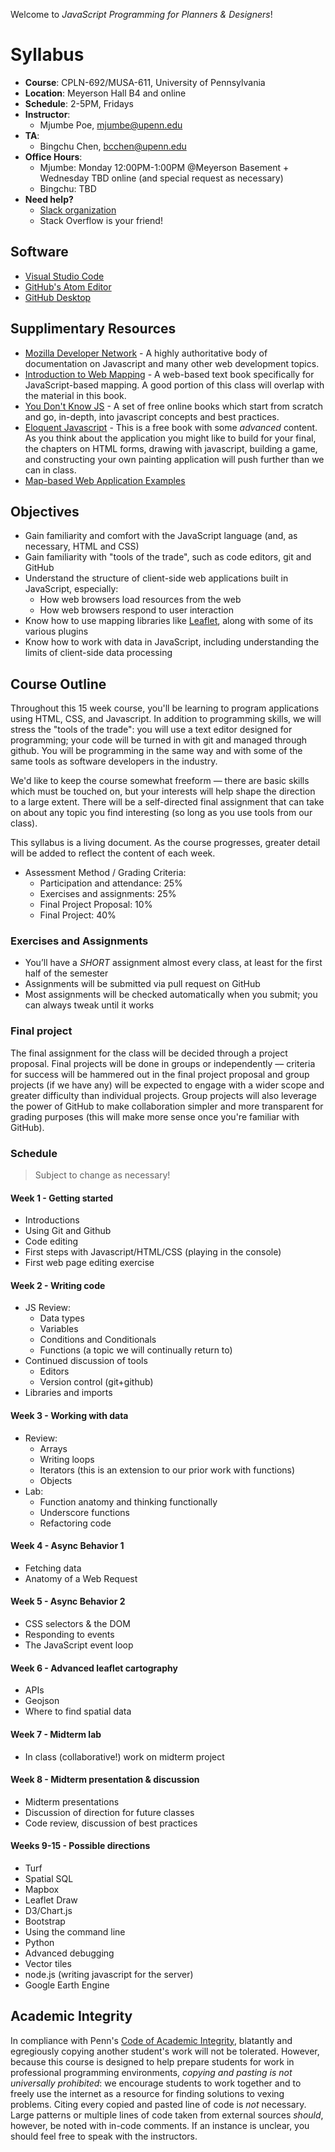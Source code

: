 Welcome to _JavaScript Programming for Planners & Designers_!

# Syllabus

* **Course**: CPLN-692/MUSA-611, University of Pennsylvania
* **Location**: Meyerson Hall B4 and online
* **Schedule**: 2-5PM, Fridays
* **Instructor**:
  * Mjumbe Poe, mjumbe@upenn.edu
* **TA**:
  * Bingchu Chen, bcchen@upenn.edu
* **Office Hours**:
  * Mjumbe: Monday 12:00PM-1:00PM @Meyerson Basement + Wednesday TBD online (and special request as necessary)
  * Bingchu: TBD
* **Need help?**
  * [Slack organization](https://musa6112022.slack.com)
  * Stack Overflow is your friend!

## Software
* [Visual Studio Code](https://code.visualstudio.com/)
* [GitHub's Atom Editor](https://atom.io/)
* [GitHub Desktop](https://desktop.github.com/)

## Supplimentary Resources

* [Mozilla Developer Network](https://developer.mozilla.org/en-US/docs/Web/JavaScript) - A highly authoritative body of documentation on Javascript and many other web development topics.
* [Introduction to Web Mapping](http://132.72.155.230:3838/js/index.html) - A web-based text book specifically for JavaScript-based mapping. A good portion of this class will overlap with the material in this book.
* [You Don't Know JS](https://github.com/getify/You-Dont-Know-JS) - A set of free online books which start from scratch and go, in-depth, into javascript concepts and best practices.
* [Eloquent Javascript](http://eloquentjavascript.net/) - This is a free book with some _advanced_ content. As you think about the application you might like to build for your final, the chapters on HTML forms, drawing with javascript, building a game, and constructing your own painting application will push further than we can in class.
* [Map-based Web Application Examples](webmap-examples.md)

## Objectives

* Gain familiarity and comfort with the JavaScript language (and, as necessary, HTML and CSS)
* Gain familiarity with "tools of the trade", such as code editors, git and GitHub
* Understand the structure of client-side web applications built in JavaScript, especially:
  * How web browsers load resources from the web
  * How web browsers respond to user interaction
* Know how to use mapping libraries like [Leaflet](https://leafletjs.com/index.html), along with some of its various plugins
* Know how to work with data in JavaScript, including understanding the limits of client-side data processing

## Course Outline

Throughout this 15 week course, you'll be learning to program applications using HTML, CSS, and Javascript. In addition to programming skills, we will stress the "tools of the trade": you will use a text editor designed for programming; your code will be turned in with git and managed through github. You will be programming in the same way and with some of the same tools as software developers in the industry.

We'd like to keep the course somewhat freeform — there are basic skills which must be touched on, but your interests will help shape the direction to a large extent. There will be a self-directed final assignment that can take on about any topic you find interesting (so long as you use tools from our class).

This syllabus is a living document. As the course progresses, greater detail will be added to reflect the content of each week.

* Assessment Method / Grading Criteria:
  * Participation and attendance: 25%
  * Exercises and assignments: 25%
  * Final Project Proposal: 10%
  * Final Project:  40%

### Exercises and Assignments

* You’ll have a _SHORT_ assignment almost every class, at least for the first half of the semester
* Assignments will be submitted via pull request on GitHub
* Most assignments will be checked automatically when you submit; you can always tweak until it works

### Final project

The final assignment for the class will be decided through a project proposal. Final projects will be done in groups or independently — criteria for success will be hammered out in the final project proposal and group projects (if we have any) will be expected to engage with a wider scope and greater difficulty than individual projects. Group projects will also leverage the power of GitHub to make collaboration simpler and more transparent for grading purposes (this will make more sense once you're familiar with GitHub).

### Schedule

> Subject to change as necessary!

#### Week 1 - Getting started
* Introductions
* Using Git and Github
* Code editing
* First steps with Javascript/HTML/CSS (playing in the console)
* First web page editing exercise

#### Week 2 - Writing code
* JS Review:
    * Data types
    * Variables
    * Conditions and Conditionals
    * Functions (a topic we will continually return to)
* Continued discussion of tools
    * Editors
    * Version control (git+github)
* Libraries and imports

#### Week 3 - Working with data
* Review:
    * Arrays
    * Writing loops
    * Iterators (this is an extension to our prior work with functions)
    * Objects
* Lab:
    * Function anatomy and thinking functionally
    * Underscore functions
    * Refactoring code

#### Week 4 - Async Behavior 1
* Fetching data
* Anatomy of a Web Request

#### Week 5 - Async Behavior 2
* CSS selectors & the DOM
* Responding to events
* The JavaScript event loop

#### Week 6 - Advanced leaflet cartography
* APIs
* Geojson
* Where to find spatial data

#### Week 7 - Midterm lab
* In class (collaborative!) work on midterm project

#### Week 8 - Midterm presentation & discussion
* Midterm presentations
* Discussion of direction for future classes
* Code review, discussion of best practices

#### Weeks 9-15 - Possible directions
* Turf
* Spatial SQL
* Mapbox
* Leaflet Draw
* D3/Chart.js
* Bootstrap
* Using the command line
* Python
* Advanced debugging
* Vector tiles
* node.js (writing javascript for the server)
* Google Earth Engine

## Academic Integrity

In compliance with Penn's [Code of Academic Integrity](http://www.upenn.edu/academicintegrity/ai_codeofacademicintegrity.html), blatantly and egregiously copying another student's work will not be tolerated. However, because this course is designed to help prepare students for work in professional programming environments, *copying and pasting is not universally prohibited*: we encourage students to work together and to freely use the internet as a resource for finding solutions to vexing problems. Citing every copied and pasted line of code is *not* necessary. Large patterns or multiple lines of code taken from external sources *should*, however, be noted with in-code comments. If an instance is unclear, you should feel free to speak with the instructors.
